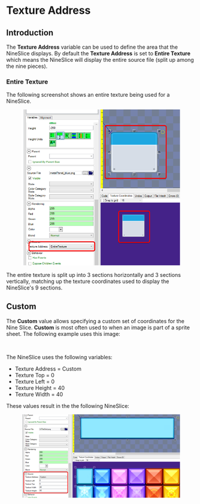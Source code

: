 # Texture Address

## Introduction

The **Texture Address** variable can be used to define the area that the NineSlice displays. By default the **Texture Address** is set to **Entire Texture** which means the NineSlice will display the entire source file (split up among the nine pieces).

### Entire Texture

The following screenshot shows an entire texture being used for a NineSlice.

<figure><img src="../../.gitbook/assets/image (1) (1) (1) (1) (1) (1) (1) (1) (1) (1) (1) (1) (1) (1) (1) (1) (1) (1) (1) (1) (1) (1) (1) (1) (1) (1) (1) (1) (1) (1) (1) (1) (1) (1) (1) (1) (1) (1).png" alt=""><figcaption></figcaption></figure>

The entire texture is split up into 3 sections horizontally and 3 sections vertically, matching up the texture coordinates used to display the NineSlice's 9 sections.

## Custom

The **Custom** value allows specifying a custom set of coordinates for the Nine Slice. **Custom** is most often used to when an image is part of a sprite sheet. The following example uses this image:

<figure><img src="../../.gitbook/assets/UiTileGrid.png" alt=""><figcaption></figcaption></figure>

The NineSlice uses the following variables:

* Texture Address = Custom
* Texture Top = 0
* Texture Left = 0
* Texture Height = 40
* Texture Width = 40

These values result in the the following NineSlice:

<figure><img src="../../.gitbook/assets/image (1) (1) (1) (1) (1) (1) (1) (1) (1) (1) (1) (1) (1) (1) (1) (1) (1) (1) (1) (1) (1) (1) (1) (1) (1) (1) (1) (1) (1) (1) (1) (1) (1) (1) (1) (1) (1).png" alt=""><figcaption></figcaption></figure>

